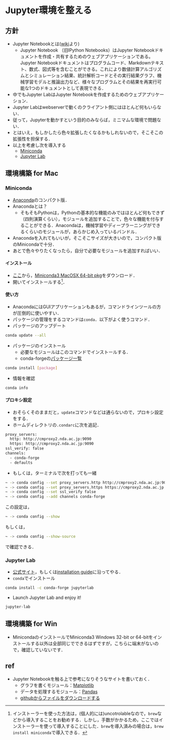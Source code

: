 # Jupyter環境を整える

## 方針

- Jupyter Notebookとは([wiki](https://ja.wikipedia.org/wiki/Project_Jupyter)より)
  - Jupyter Notebook （旧IPython Notebooks）はJupyter Notebookドキュメントを作成・共有するためのウェブアプリケーションである。Jupyter Notebookドキュメントはプログラムコード、Markdownテキスト、数式、図式等を含むことができる。これにより数値計算アルゴリズムとシミュレーション結果、統計解析コードとその実行結果グラフ、機械学習モデルと推論出力など、様々なプログラムとその結果を再実行可能な1つのドキュメントとして表現できる．
- 中でもJupyter LabはJupyter Notebookを作成するためのウェブアプリケーション．
- Jupyter Labはwebserverで動くのクライアント側にはほとんど何もいらない．
- 従って，Jupyterを動かすという目的のみならば，ミニマムな環境で問題ない．
- とはいえ，もしかしたら色々拡張したくなるかもしれないので，そこそこの拡張性を担保する．
- 以上を考慮し次を導入する
  - [Miniconda](https://docs.conda.io/en/latest/miniconda.html)
  - [Jupyter Lab](https://jupyter.org/install)

## 環境構築 for Mac

### Miniconda

- [Anaconda](https://anaconda.org)のコンパクト版．
- Anacondaとは？
  - そもそもPythonは，Pythonの基本的な機能のみではほとんど何もできず（四則演算くらい），モジュールを追加することで，色々な機能を付与することができる．Anacondaは，機械学習やディープラーニングができるくらいのモジュールが，あらかじめ入っているバンドル．
- Anacondaを入れてもいいが，そこそこサイズが大きいので，コンパクト版のMinicondaで十分．
- あとで色々やりたくなったら，自分で必要なモジュールを追加すればいい．

#### インストール

- [ここ](https://docs.conda.io/en/latest/miniconda.html)から，[Miniconda3 MacOSX 64-bit pkg](https://repo.anaconda.com/miniconda/Miniconda3-latest-MacOSX-x86_64.pkg)をダウンロード．
- 開いてインストールする[^1]．
  [^1]:インストーラーを使った方法は，(個人的には)uncotrolableなので，`brew`などから導入することをお勧めする．しかし，手数がかかるため，ここではインストーラーを使って導入することにした．`brew`を導入済みの場合は，`brew install miniconda`で導入できる．

#### 使い方

- AnacondaにはGUIアプリケーションもあるが，コマンドラインツールの方が圧倒的に使いやすい．
- パッケージの管理をするコマンドは`conda`．以下がよく使うコマンド．
- パッケージのアップデート

```sh
conda update --all
```

- パッケージのインストール
  - 必要なモジュールはこのコマンドでインストールする．
  - conda-forgeの[パッケージ一覧](https://conda-forge.org/feedstock-outputs/)

```sh
conda install [package]
```

- 情報を確認

```sh
conda info
```

#### プロキシ設定

- おそらくそのままだと，`update`コマンドなどは通らないので，プロキシ設定をする．
- ホームディレクトリの`.condarc`に次を追記．

```sh
proxy_servers:
  http: http://cmproxy2.nda.ac.jp:9090
  https: http://cmproxy2.nda.ac.jp:9090
ssl_verify: false
channels:
  - conda-forge
  - defaults
```

- もしくは，ターミナルで次を打っても一緒

```sh
~ -> conda config --set proxy_servers.http http://cmproxy2.nda.ac.jp:9090
~ -> conda config --set proxy_servers.https https://cmproxy2.nda.ac.jp:9090
~ -> conda config --set ssl_verify false
~ -> conda config --add channels conda-forge
```

この設定は，

```sh
~ -> conda config --show
```

もしくは，

```sh
~ -> conda config --show-source
```

で確認できる．

### Jupyter Lab

- [公式サイト](https://jupyter.org/install)，もしくは[installation guide](https://jupyterlab.readthedocs.io/en/stable/getting_started/installation.html)に沿ってやる．
- `conda`でインストール

```sh
conda install -c conda-forge jupyterlab
```

- Launch Jupyter Lab and enjoy it!

```sh
jupyter-lab
```

## 環境構築 for Win

- MinicondaのインストールでMiniconda3 Windows 32-bit or 64-bitをインストールする以外は全部同じでできるはずですが，こちらに端末がないので，確認していないです．

## ref

- Jupyter Notebookを触る上で参考になりそうなサイトを書いておく．
  - グラフを書くモジュール：[Matplotlib](https://www.yutaka-note.com/archive/category/Matplotlib)
  - データを処理するモジュール：[Pandas](https://www.yutaka-note.com/archive/category/pandas)
  - [githubからファイルをダウンロードする](https://tetsufuku-blog.com/github-download/)
